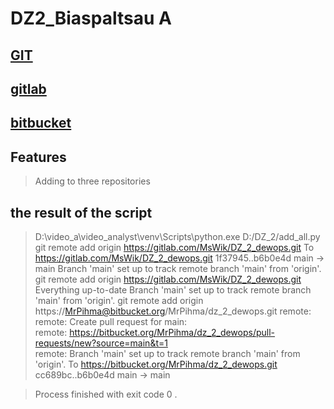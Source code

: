# DZ2_Biaspaltsau A
## [GIT](https://github.com/MsWik/DZ_2_dewops)
## [gitlab](https://gitlab.com/MsWik/dz_2_dewops)
## [bitbucket](https://bitbucket.org/MrPihma/dz_2_dewops)

## Features

> Adding to three repositories


## the result of the script
> D:\video_a\video_analyst\venv\Scripts\python.exe D:/DZ_2/add_all.py
> git remote add origin https://gitlab.com/MsWik/DZ_2_dewops.git
> To https://gitlab.com/MsWik/DZ_2_dewops.git
>    1f37945..b6b0e4d  main -> main
> Branch 'main' set up to track remote branch 'main' from 'origin'.
> git remote add origin https://gitlab.com/MsWik/DZ_2_dewops.git
> Everything up-to-date
> Branch 'main' set up to track remote branch 'main' from 'origin'.
> git remote add origin https://MrPihma@bitbucket.org/MrPihma/dz_2_dewops.git
> remote: 
> remote: Create pull request for main:        
> remote:   https://bitbucket.org/MrPihma/dz_2_dewops/pull-requests/new?source=main&t=1        
> remote: 
> Branch 'main' set up to track remote branch 'main' from 'origin'.
> To https://bitbucket.org/MrPihma/dz_2_dewops.git
>    cc689bc..b6b0e4d  main -> main

> Process finished with exit code 0
.